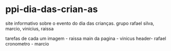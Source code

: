 # ppi-dia-das-crian-as
site informativo sobre o evento do dia das crianças.
grupo rafael silva, marcio, vinicius, raissa

tarefas de cada um 
imagem - raissa
main da pagina - vinicus
header- rafael
cronometro - marcio
